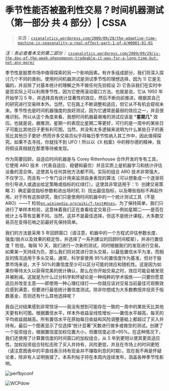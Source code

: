 <!--yml

分类：未分类

日期：2024-05-12 18:47:18

-->

# 季节性能否被盈利性交易？时间机器测试（第一部分 共 4 部分）| CSSA

> 来源：[`cssanalytics.wordpress.com/2009/09/28/the-adaptive-time-machine-is-seasonality-a-real-effect-part-1-of-4/#0001-01-01`](https://cssanalytics.wordpress.com/2009/09/28/the-adaptive-time-machine-is-seasonality-a-real-effect-part-1-of-4/#0001-01-01)

*注：务必查看本文的第二部分：* [`cssanalytics.wordpress.com/2009/09/29/is-the-day-of-the-week-phenomenon-tradeable-it-was-for-a-long-time-but-not-any-more/`](https://cssanalytics.wordpress.com/2009/09/29/is-the-day-of-the-week-phenomenon-tradeable-it-was-for-a-long-time-but-not-any-more/)

季节性是股票市场中值得探索的另一个影响因素。有许多组成部分，我们将深入探讨几个不同的类别。使用时间机器测试是测试季节性的理想选择，因为 1) 它是无偏的，并且除了对基本统计的理解之外不做任何先验假设 2) 它告诉我们在实时中是否实际上可以利用季节性，因为它使用滚动窗口方法。也就是说，它从 1950 年开始学习 5 年，并选择具有统计显著性的效应，然后不断向前推进，根据其自己的研究进行交易样本外。当然，它在路上不断调整和适应，但它从不有机会窥视未来。季节性也是时间机器强度的良好测试，因为它通常是最弱的效应之一，并且很难识别。所以从这个角度来看，我想时间机器最艰难的测试应该是 **“星期几”** 效应。也就是说，据推测，星期一的表现比星期二等更好，可行的是一周中的某些日子可能比其他日子更有利可图。当然，并没有太多逻辑来说明为什么某些日子的表现比其他日子更好-然而许多交易员似乎将每日季节性纳入其工作中，因此值得探究。如果不去寻找，你就找不到 UFO！所以以《X 档案》中的穆尔德的精神，我将假设真相就在那里等待被发现。

作为简要回顾，自适应时间机器是与 Corey Rittenhouse 合作开发的专有工具，它使用 ARO 技术（代表自适应、稳健和最优）并且实质上是机器学习和统计评估设备的混合体。这使其与任何其他方法都不同。实际的组合 ARO 技术非常强大，不仅学习，而且有一个专门设计用来监测自身表现的算法（可以想象成一个逐渐将你引导进入或退出给定策略或指标的红绿灯）。这使其非常适用于：1）创建交易策略 2）确定最佳指标参数和进出场时机 3）找出最佳指标，以及哪些指标不再起作用。对于所有这些研究，我们只是使用时间机器中的一个统计测试工具（不是 ARO）——T 检验[`en.wikipedia.org/wiki/T-test#Uses`](http://en.wikipedia.org/wiki/T-test#Uses)。为了保持简单，我们只进行了单样本检验，这意味着我们正在查看给定交易日——例如星期二——是否在统计上与零有显著不同。当然，这并不是最佳选择，但这不是统计课程，大多数交易员在变得花哨之前最好先保持简单。

我们的方法是采用 5 年回顾窗口（请注意，机器中的一个方程式评估参数长度、强度/弱点以及效果的稳定性，并选择了一系列建议的回顾时间框架），并进行置信度 T 检验。每隔 10 天，我们进行一次新的测试，同时根据我们的发现进行交易。如果某一天持续为负，那么我们将对其进行空头交易，以最低置信水平为准，而相反的情况适用于多头交易。通常，科学家使用 95%的置信度作为基准，但对于股票市场来说，大于 50%的置信度至少可以区分可能的效应和随机性。这是因为如果你等待太久以获得完美的统计确认，那么在你开始交易之时，效应可能会被发现并被削减。这就是为什么过分科学和怀疑论是一种纯粹的学术锻炼——只要你愿意适应并改变主意——即使用一种心理红绿灯——你就应该对交易当前最佳可观察效应感到满意，但要进行最低统计置信度测试。除非你想成为大多数教授并投资于指数基金，否则还有什么其他选择呢？

我自己对结果感到非常惊讶——我没有想到可能存在一致的一周中的某些天比其他天更有利可图。根据置信水平，样本外收益呈线性增长——置信水平越高，每天的平均收益就越高。所有置信水平在原始每日收益和风险调整基础上都超过了买入并持有。最后一个图表显示了仅选择“统计显著”天数进行做多或做空的测试。创建了一个投资组合，根据置信度加权位置大小，但置信度必须>95%。在这种情况下，我们还使用了计算置信度的时间窗口的加权组合，从 5 年到更短以使其更具适应性。加权投资组合轻松击败了买入并持有，风险更低，并且在市场上的时间更短（请注意图表中的平直线表示持有现金并不赚取利息的时期）。现在我不再是怀疑论者，除非有人证明我错了。本系列帖子将在本周内连续发布，涵盖各种季节性影响。

![perfbyconf](https://cssanalytics.files.wordpress.com/2009/09/perfbyconf2.jpg)

![WCPdow](https://cssanalytics.files.wordpress.com/2009/09/wcpdow1.jpg)
